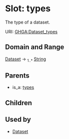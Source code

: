 
# Slot: types


The type of a dataset.

URI: [GHGA:Dataset_types](https://w3id.org/GHGA/Dataset_types)


## Domain and Range

[Dataset](Dataset.md) &#8594;  <sub>1..\*</sub> [String](types/String.md)

## Parents

 *  is_a: [types](types.md)

## Children


## Used by

 * [Dataset](Dataset.md)
